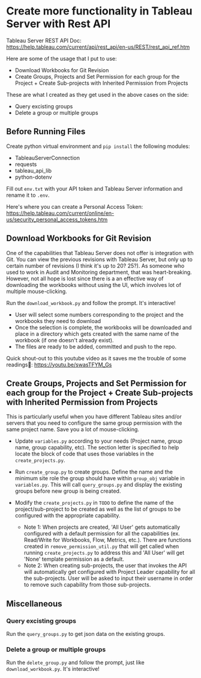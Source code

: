 # Create more functionality in Tableau Server with Rest API
Tableau Server REST API Doc: https://help.tableau.com/current/api/rest_api/en-us/REST/rest_api_ref.htm

Here are some of the usage that I put to use:
- Download Workbooks for Git Revision
- Create Groups, Projects and Set Permission for each group for the Project + Create Sub-projects with Inherited Permission from Projects

These are what I created as they get used in the above cases on the side:
- Query excisting groups
- Delete a group or multiple groups 

## Before Running Files
Create python virtual environment and `pip install` the following modules:
- TableauServerConnection
- requests
- tableau_api_lib
- python-dotenv

Fill out `env.txt` with your API token and Tableau Server information and rename it to `.env`.

Here's where you can create a Personal Access Token: https://help.tableau.com/current/online/en-us/security_personal_access_tokens.htm  

## Download Workbooks for Git Revision
One of the capabilities that Tableau Server does not offer is integration with Git. You can view the previous revisions with Tableau Server, but only up to certain number of revisions (I think it's up to 20? 25?). As someone who used to work in Audit and Monitoring department, that was heart-breaking. However, not all hope is lost since there is a an effective way of downloading the workbooks without using the UI, which involves lot of multiple mouse-clicking.

Run the `download_workbook.py` and follow the prompt. It's interactive!
- User will select some numbers corresponding to the project and the workbooks they need to download
- Once the selection is complete, the workbooks will be downloaded and place in a directory which gets created with the same name of the workbook (if one doesn't already exist).
- The files are ready to be added, committed and push to the repo. 

Quick shout-out to this youtube video as it saves me the trouble of some readings🤫: https://youtu.be/swasTFYM_Gs

## Create Groups, Projects and Set Permission for each group for the Project + Create Sub-projects with Inherited Permission from Projects
This is particularly useful when you have different Tableau sites and/or servers that you need to configure the same group permission with the same project name. Save you a lot of mouse-clicking.

- Update `variables.py` according to your needs (Project name, group name, group capability, etc). The section letter is specified to help locate the block of code that uses those variables in the `create_projects.py`.

- Run `create_group.py` to create groups. Define the name and the minimum site role the group should have within `group_obj` variable in `variables.py`. This will call `query_groups.py` and display the existing groups before new group is being created.

- Modify the `create_projects.py` in `TODO` to define the name of the project/sub-project to be created as well as the list of groups to be configured with the appropriate capability. 
    - Note 1: When projects are created, 'All User' gets automatically configured with a default permission for all the capabilities (ex. Read/Write for Workbooks, Flow, Metrics, etc.). There are functions created in `remove_permission_util.py` that will get called when running `create_projects.py` to address this and 'All User' will get 'None' template permission as a default.
    - Note 2: When creating sub-projects, the user that invokes the API will automatically get configured with Project Leader capability for all the sub-projects. User will be asked to input their username in order to remove such capability from those sub-projects.

## Miscellaneous
### Query excisting groups
Run the `query_groups.py` to get json data on the existing groups.

### Delete a group or multiple groups 
Run the `delete_group.py` and follow the prompt, just like `download_workbook.py`. It's interactive!